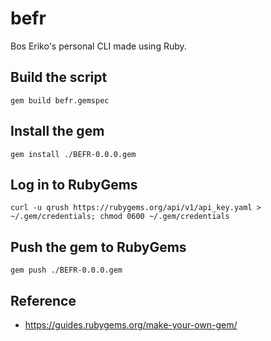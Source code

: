 # befr

Bos Eriko's personal CLI made using Ruby.

## Build the script

```
gem build befr.gemspec
```

## Install the gem

```
gem install ./BEFR-0.0.0.gem
```

## Log in to RubyGems

```
curl -u qrush https://rubygems.org/api/v1/api_key.yaml >
~/.gem/credentials; chmod 0600 ~/.gem/credentials
```

## Push the gem to RubyGems

```
gem push ./BEFR-0.0.0.gem
```

## Reference

- https://guides.rubygems.org/make-your-own-gem/

